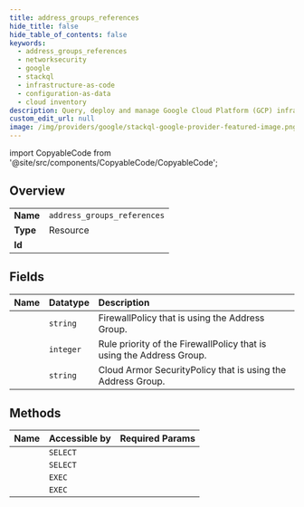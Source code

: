 ```yaml
---
title: address_groups_references
hide_title: false
hide_table_of_contents: false
keywords:
  - address_groups_references
  - networksecurity
  - google    
  - stackql
  - infrastructure-as-code
  - configuration-as-data
  - cloud inventory
description: Query, deploy and manage Google Cloud Platform (GCP) infrastructure and resources using SQL
custom_edit_url: null
image: /img/providers/google/stackql-google-provider-featured-image.png
---
```


import CopyableCode from '@site/src/components/CopyableCode/CopyableCode';




## Overview
<table><tbody>
<tr><td><b>Name</b></td><td><code>address_groups_references</code></td></tr>
<tr><td><b>Type</b></td><td>Resource</td></tr>
<tr><td><b>Id</b></td><td><CopyableCode code="networksecurity.address_groups_references" /></td></tr>
</tbody></table>

## Fields
| Name | Datatype | Description |
|:-----|:---------|:------------|
| <CopyableCode code="firewallPolicy" /> | `string` | FirewallPolicy that is using the Address Group. |
| <CopyableCode code="rulePriority" /> | `integer` | Rule priority of the FirewallPolicy that is using the Address Group. |
| <CopyableCode code="securityPolicy" /> | `string` | Cloud Armor SecurityPolicy that is using the Address Group. |
## Methods
| Name | Accessible by | Required Params |
|:-----|:--------------|:----------------|
| <CopyableCode code="organizations_locations_address_groups_list_references" /> | `SELECT` | <CopyableCode code="addressGroupsId, locationsId, organizationsId" /> |
| <CopyableCode code="projects_locations_address_groups_list_references" /> | `SELECT` | <CopyableCode code="addressGroupsId, locationsId, projectsId" /> |
| <CopyableCode code="_organizations_locations_address_groups_list_references" /> | `EXEC` | <CopyableCode code="addressGroupsId, locationsId, organizationsId" /> |
| <CopyableCode code="_projects_locations_address_groups_list_references" /> | `EXEC` | <CopyableCode code="addressGroupsId, locationsId, projectsId" /> |
